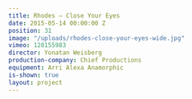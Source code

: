 ```yaml
---
title: Rhodes — Close Your Eyes
date: 2015-05-14 00:00:00 Z
position: 31
image: "/uploads/rhodes-close-your-eyes-wide.jpg"
vimeo: 128155983
director: Yonatan Weisberg
production-company: Chief Productions
equipment: Arri Alexa Anamorphic
is-shown: true
layout: project
---
```



